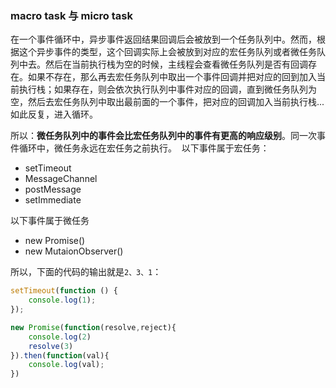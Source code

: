 ### macro task 与 micro task

在一个事件循环中，异步事件返回结果回调后会被放到一个任务队列中。然而，根据这个异步事件的类型，这个回调实际上会被放到对应的宏任务队列或者微任务队列中去。然后在当前执行栈为空的时候，主线程会查看微任务队列是否有回调存在。如果不存在，那么再去宏任务队列中取出一个事件回调并把对应的回到加入当前执行栈；如果存在，则会依次执行队列中事件对应的回调，直到微任务队列为空，然后去宏任务队列中取出最前面的一个事件，把对应的回调加入当前执行栈...如此反复，进入循环。

所以：**微任务队列中的事件会比宏任务队列中的事件有更高的响应级别**。同一次事件循环中，微任务永远在宏任务之前执行。 
以下事件属于宏任务：

* setTimeout
* MessageChannel
* postMessage
* setImmediate

以下事件属于微任务

* new Promise()
* new MutaionObserver()

所以，下面的代码的输出就是`2、3、1`：

```js
setTimeout(function () {
    console.log(1);
});

new Promise(function(resolve,reject){
    console.log(2)
    resolve(3)
}).then(function(val){
    console.log(val);
})
```





